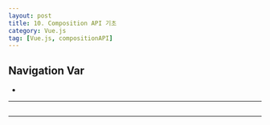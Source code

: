 ```yaml
---
layout: post
title: 10. Composition API 기초
category: Vue.js
tag: [Vue.js, compositionAPI]
---
```


## Navigation Var

- **[]()**

---

##

---
